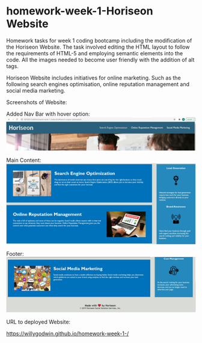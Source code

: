 # homework-week-1-Horiseon Website

Homework tasks for week 1 coding bootcamp including the modification of the Horiseon Website. The task involved editing the HTML layout to follow the requirements of HTML-5 and employing semantic elements into the code. All the images needed to become user friendly with the addition of alt tags. 

Horiseon Website includes initiatives for online marketing. Such as the following search engines optimisation, online reputation management and social media marketing. 

Screenshots of Website:

Added Nav Bar with hover option:
![Alt text](/assets/screenshots/navbar.JPG?raw=true "Navbar")

Main Content:
![Alt text](/assets/screenshots/maincontent.JPG?raw=true "Maincontent")

Footer:
![Alt text](/assets/screenshots/maincontent-footer.JPG?raw=true "Footer")

URL to deployed Website: 

https://willygodwin.github.io/homework-week-1-/


